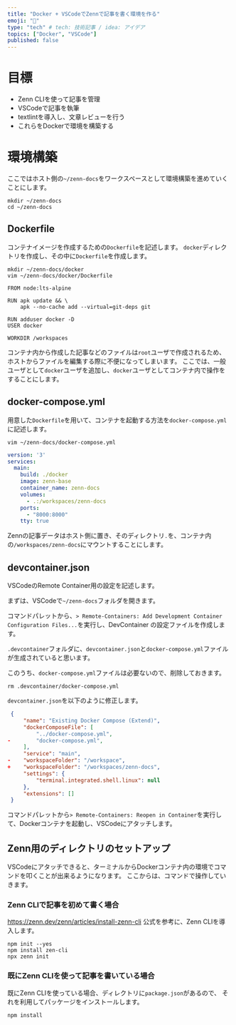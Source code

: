 ```yaml
---
title: "Docker + VSCodeでZennで記事を書く環境を作る"
emoji: "🔖"
type: "tech" # tech: 技術記事 / idea: アイデア
topics: ["Docker", "VSCode"]
published: false
---
```


# 目標

- Zenn CLIを使って記事を管理
- VSCodeで記事を執筆
- textlintを導入し、文章レビューを行う
- これらをDockerで環境を構築する

# 環境構築

ここではホスト側の`~/zenn-docs`をワークスペースとして環境構築を進めていくことにします。

```
mkdir ~/zenn-docs
cd ~/zenn-docs
```

## Dockerfile

コンテナイメージを作成するための`Dockerfile`を記述します。
`docker`ディレクトリを作成し、その中に`Dockerfile`を作成します。

```
mkdir ~/zenn-docs/docker
vim ~/zenn-docs/docker/Dockerfile
```

```Dockerfile:Dockerfile
FROM node:lts-alpine

RUN apk update && \
    apk --no-cache add --virtual=git-deps git

RUN adduser docker -D
USER docker

WORKDIR /workspaces
```

コンテナ内から作成した記事などのファイルは`root`ユーザで作成されるため、ホストからファイルを編集する際に不便になってしまいます。
ここでは、一般ユーザとして`docker`ユーザを追加し、`docker`ユーザとしてコンテナ内で操作をすることにします。

## docker-compose.yml

用意した`Dockerfile`を用いて、コンテナを起動する方法を`docker-compose.yml`に記述します。

```
vim ~/zenn-docs/docker-compose.yml
```

```yml:docker-compose.yml
version: '3'
services:
  main:
    build: ./docker
    image: zenn-base
    container_name: zenn-docs
    volumes:
      - .:/workspaces/zenn-docs
    ports:
      - "8000:8000"
    tty: true
```

Zennの記事データはホスト側に置き、そのディレクトリ`.`を、コンテナ内の`/workspaces/zenn-docs`にマウントすることにします。

## devcontainer.json

VSCodeのRemote Container用の設定を記述します。

まずは、VSCodeで`~/zenn-docs`フォルダを開きます。

コマンドパレットから、`> Remote-Containers: Add Development Container Configuration Files...`を実行し、DevContainer の設定ファイルを作成します。

`.devcontainer`フォルダに、`devcontainer.json`と`docker-compose.yml`ファイルが生成されていると思います。

このうち、`docker-compose.yml`ファイルは必要ないので、削除しておきます。

```
rm .devcontainer/docker-compose.yml
```

`devcontainer.json`を以下のように修正します。


```diff:devcontainer.json
 {
     "name": "Existing Docker Compose (Extend)",
     "dockerComposeFile": [
         "../docker-compose.yml",
-        "docker-compose.yml",
     ],
     "service": "main",
-    "workspaceFolder": "/workspace",
+    "workspaceFolder": "/workspaces/zenn-docs",
     "settings": {
         "terminal.integrated.shell.linux": null
     },
     "extensions": []
 }
```

コマンドパレットから`> Remote-Containers: Reopen in Container`を実行して、Dockerコンテナを起動し、VSCodeにアタッチします。

## Zenn用のディレクトリのセットアップ

VSCodeにアタッチできると、ターミナルからDockerコンテナ内の環境でコマンドを叩くことが出来るようになります。
ここからは、コマンドで操作していきます。

### Zenn CLIで記事を初めて書く場合

https://zenn.dev/zenn/articles/install-zenn-cli
公式を参考に、Zenn CLIを導入します。

```
npm init --yes
npm install zen-cli
npx zenn init
```

### 既にZenn CLIを使って記事を書いている場合

既にZenn CLIを使っている場合、ディレクトリに`package.json`があるので、
それを利用してパッケージをインストールします。

```
npm install
```
